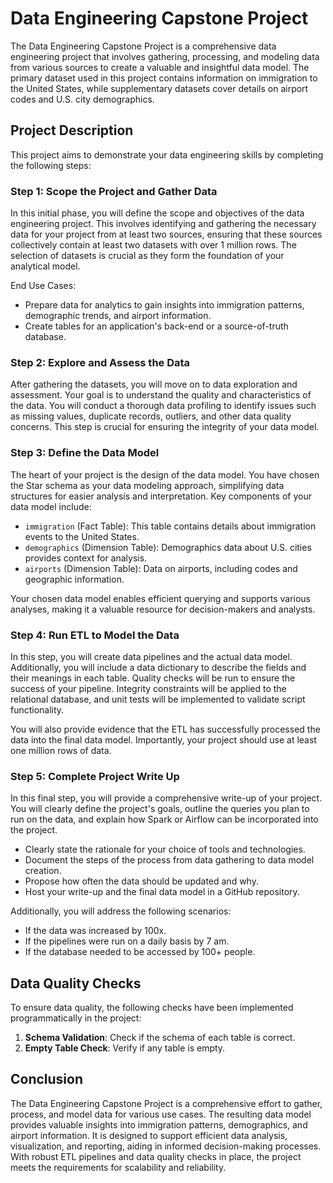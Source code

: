 # Data Engineering Capstone Project

The Data Engineering Capstone Project is a comprehensive data engineering project that involves gathering, processing, and modeling data from various sources to create a valuable and insightful data model. The primary dataset used in this project contains information on immigration to the United States, while supplementary datasets cover details on airport codes and U.S. city demographics.

## Project Description

This project aims to demonstrate your data engineering skills by completing the following steps:

### Step 1: Scope the Project and Gather Data

In this initial phase, you will define the scope and objectives of the data engineering project. This involves identifying and gathering the necessary data for your project from at least two sources, ensuring that these sources collectively contain at least two datasets with over 1 million rows. The selection of datasets is crucial as they form the foundation of your analytical model.

End Use Cases:
- Prepare data for analytics to gain insights into immigration patterns, demographic trends, and airport information.
- Create tables for an application's back-end or a source-of-truth database.

### Step 2: Explore and Assess the Data

After gathering the datasets, you will move on to data exploration and assessment. Your goal is to understand the quality and characteristics of the data. You will conduct a thorough data profiling to identify issues such as missing values, duplicate records, outliers, and other data quality concerns. This step is crucial for ensuring the integrity of your data model.

### Step 3: Define the Data Model

The heart of your project is the design of the data model. You have chosen the Star schema as your data modeling approach, simplifying data structures for easier analysis and interpretation. Key components of your data model include:

- `immigration` (Fact Table): This table contains details about immigration events to the United States.
- `demographics` (Dimension Table): Demographics data about U.S. cities provides context for analysis.
- `airports` (Dimension Table): Data on airports, including codes and geographic information.

Your chosen data model enables efficient querying and supports various analyses, making it a valuable resource for decision-makers and analysts.

### Step 4: Run ETL to Model the Data

In this step, you will create data pipelines and the actual data model. Additionally, you will include a data dictionary to describe the fields and their meanings in each table. Quality checks will be run to ensure the success of your pipeline. Integrity constraints will be applied to the relational database, and unit tests will be implemented to validate script functionality.

You will also provide evidence that the ETL has successfully processed the data into the final data model. Importantly, your project should use at least one million rows of data.

### Step 5: Complete Project Write Up

In this final step, you will provide a comprehensive write-up of your project. You will clearly define the project's goals, outline the queries you plan to run on the data, and explain how Spark or Airflow can be incorporated into the project.

- Clearly state the rationale for your choice of tools and technologies.
- Document the steps of the process from data gathering to data model creation.
- Propose how often the data should be updated and why.
- Host your write-up and the final data model in a GitHub repository.

Additionally, you will address the following scenarios:

- If the data was increased by 100x.
- If the pipelines were run on a daily basis by 7 am.
- If the database needed to be accessed by 100+ people.


## Data Quality Checks

To ensure data quality, the following checks have been implemented programmatically in the project:

1. **Schema Validation**: Check if the schema of each table is correct.
2. **Empty Table Check**: Verify if any table is empty.

## Conclusion

The Data Engineering Capstone Project is a comprehensive effort to gather, process, and model data for various use cases. The resulting data model provides valuable insights into immigration patterns, demographics, and airport information. It is designed to support efficient data analysis, visualization, and reporting, aiding in informed decision-making processes. With robust ETL pipelines and data quality checks in place, the project meets the requirements for scalability and reliability.
